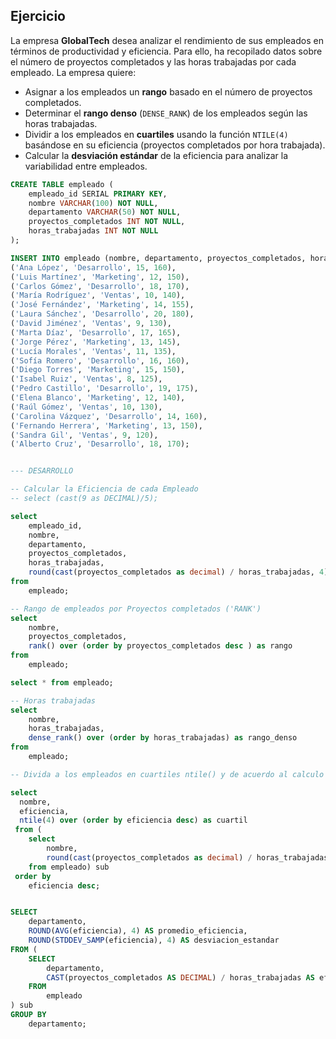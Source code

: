 ## Ejercicio

La empresa **GlobalTech** desea analizar el rendimiento de sus empleados en términos de productividad y eficiencia. Para ello, ha recopilado datos sobre el número de proyectos completados y las horas trabajadas por cada empleado. La empresa quiere:

- Asignar a los empleados un **rango** basado en el número de proyectos completados.
- Determinar el **rango denso** (`DENSE_RANK`) de los empleados según las horas trabajadas.
- Dividir a los empleados en **cuartiles** usando la función `NTILE(4)` basándose en su eficiencia (proyectos completados por hora trabajada).
- Calcular la **desviación estándar** de la eficiencia para analizar la variabilidad entre empleados.


```sql
CREATE TABLE empleado (
    empleado_id SERIAL PRIMARY KEY,
    nombre VARCHAR(100) NOT NULL,
    departamento VARCHAR(50) NOT NULL,
    proyectos_completados INT NOT NULL,
    horas_trabajadas INT NOT NULL
);

INSERT INTO empleado (nombre, departamento, proyectos_completados, horas_trabajadas) VALUES
('Ana López', 'Desarrollo', 15, 160),
('Luis Martínez', 'Marketing', 12, 150),
('Carlos Gómez', 'Desarrollo', 18, 170),
('María Rodríguez', 'Ventas', 10, 140),
('José Fernández', 'Marketing', 14, 155),
('Laura Sánchez', 'Desarrollo', 20, 180),
('David Jiménez', 'Ventas', 9, 130),
('Marta Díaz', 'Desarrollo', 17, 165),
('Jorge Pérez', 'Marketing', 13, 145),
('Lucía Morales', 'Ventas', 11, 135),
('Sofía Romero', 'Desarrollo', 16, 160),
('Diego Torres', 'Marketing', 15, 150),
('Isabel Ruiz', 'Ventas', 8, 125),
('Pedro Castillo', 'Desarrollo', 19, 175),
('Elena Blanco', 'Marketing', 12, 140),
('Raúl Gómez', 'Ventas', 10, 130),
('Carolina Vázquez', 'Desarrollo', 14, 160),
('Fernando Herrera', 'Marketing', 13, 150),
('Sandra Gil', 'Ventas', 9, 120),
('Alberto Cruz', 'Desarrollo', 18, 170);


--- DESARROLLO

-- Calcular la Eficiencia de cada Empleado
-- select (cast(9 as DECIMAL)/5);

select
	empleado_id,
	nombre,
	departamento,
	proyectos_completados,
	horas_trabajadas,
	round(cast(proyectos_completados as decimal) / horas_trabajadas, 4) as eficiencia
from
	empleado;

-- Rango de empleados por Proyectos completados ('RANK')
select 
	nombre,
	proyectos_completados,
	rank() over (order by proyectos_completados desc ) as rango
from
	empleado;

select * from empleado;

-- Horas trabajadas 
select
	nombre,
	horas_trabajadas,
	dense_rank() over (order by horas_trabajadas) as rango_denso
from
	empleado;

-- Divida a los empleados en cuartiles ntile() y de acuerdo al calculo de eficiencia

select 
  nombre,
  eficiencia,
  ntile(4) over (order by eficiencia desc) as cuartil
 from (
 	select
		nombre,
		round(cast(proyectos_completados as decimal) / horas_trabajadas, 4) as eficiencia
	from empleado) sub
 order by
    eficiencia desc;


SELECT
    departamento,
    ROUND(AVG(eficiencia), 4) AS promedio_eficiencia,
    ROUND(STDDEV_SAMP(eficiencia), 4) AS desviacion_estandar
FROM (
    SELECT
        departamento,
        CAST(proyectos_completados AS DECIMAL) / horas_trabajadas AS eficiencia
    FROM
        empleado
) sub
GROUP BY
    departamento;


```